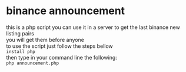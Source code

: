# binance announcement
this is a php script you can use it in a server to get the last binance new listing pairs <br>
you will get them before anyone<br>
to use the script just follow the steps bellow <br>
`install php`<br>
then type in your command line the following: <br>
`php announcement.php`

